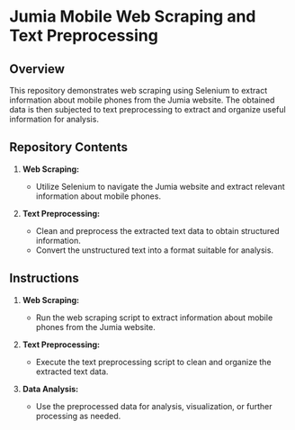 # Jumia Mobile Web Scraping and Text Preprocessing

## Overview
This repository demonstrates web scraping using Selenium to extract information about mobile phones from the Jumia website. The obtained data is then subjected to text preprocessing to extract and organize useful information for analysis.

## Repository Contents

1. **Web Scraping:**
   - Utilize Selenium to navigate the Jumia website and extract relevant information about mobile phones.

2. **Text Preprocessing:**
   - Clean and preprocess the extracted text data to obtain structured information.
   - Convert the unstructured text into a format suitable for analysis.

## Instructions

1. **Web Scraping:**
   - Run the web scraping script to extract information about mobile phones from the Jumia website.

2. **Text Preprocessing:**
   - Execute the text preprocessing script to clean and organize the extracted text data.

3. **Data Analysis:**
   - Use the preprocessed data for analysis, visualization, or further processing as needed.
